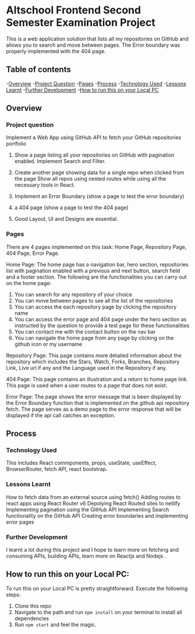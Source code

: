 # Altschool Frontend Second Semester Examination Project

This is a web application solution that lists all my repositories on GitHub and allows you to search and move between pages. The Error boundary was properly implemented with the 404 page.

## Table of contents
-[Overview](#overview)
  -[Project Question](#project-question)
  -[Pages](#pages)
-[Process](#process)
  -[Technology Used](#technology-used)
  -[Lessons Learnt](#lessons-learnt)
  -[Further Development](#further-development)
-[How to run this on your Local PC](#how-to-run-this-on-your-local-pc)


## Overview

### Project question
Implement a Web App using GitHub API to fetch your GitHub repositories portfolio

1. Show a page listing all your repositories on GitHub with pagination enabled. Implement Search and Filter.

2. Create another page showing data for a single repo when clicked from the page Show all repos using nested routes while using all the necessary tools in React. 

3. Implement an Error Boundary (show a page to test the error boundary)

4. a 404 page (show a page to test the 404 page) 

5. Good Layout, UI and Designs are essential. 


### Pages
There are 4 pages implemented on this task: Home Page, Repository Page, 404 Page, Error Page.

Home Page: The home page has a navigation bar, hero section,  repositories list with pagination enabled with a previous and next button, search field and a footer section. The following are the functionalities you can carry out on the home page:

1. You can search for any repository of your choice
2. You can move between pages to see all the list of the repositories
3. You can access the each repository page by clicking the repository name
4. You can access the error page and 404 page under the hero section as instructed by the question to provide a test page for these functionalities
5. You can contact me with the contact button on the nav bar
6. You can navigate the home page from any page by clicking on the github icon or my username

Repository Page: This page contains more detailed information about the repository which includes the Stars, Watch, Forks, Branches, Repository Link, Live url if any and the Language used in the Repository if any.

404 Page: This page contains an illustration and a return to home page link. This page is used when a user routes to a page that does not exist.

Error Page: The page shows the error message that is been displayed by the Error Boundary function that is implemented on the github api repository fetch. The page serves as a demo page to the error response that will be displayed if the api call catches an exception. 


## Process
### Technology Used
This includes React commponents, props, useState, useEffect, BrowserRouter, fetch API, react bootstrap.

### Lessons Learnt
How to fetch data from an external source using fetch()
Adding routes to react apps using React Router v6
Depolying React Routed sites to netlify
Implementing pagination using the GitHub API
Implementing Search functionality on the GitHub API
Creating error boundaries and implementing error pages

### Further Development
I learnt a lot during this project and I hope to learn more on fetching and consuming APIs, building APIs, learn more on Reactjs and Nodejs .

## How to run this on your Local PC:
To run this on your Local PC is pretty straightforward. Execute the following steps:
1. Clone this repo
2. Navigate to the path and run `npm install` on your terminal to install all dependencies
3. Run `npm start` and feel the magic.
